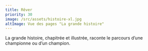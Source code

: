 ```yaml
---
title: Rêver
priority: 30
image: /src/assets/histoire-xl.jpg
altImage: Vue des pages "La grande histoire"
---
```


La grande histoire, chapitrée et illustrée, raconte le parcours d’une championne ou d’un champion.

